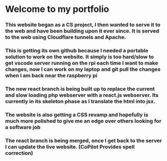 
# Welcome to my portfolio

### This website began as a CS project, I then wanted to serve it to the web and have been building upon it ever since. It is served to the web using Cloudflare tunnels and Apache.

### This is getting its own github because I needed a portable solution to work on the website. It simply is too hard/slow to get vscode server running on the rpi each time I want to make changes, now I can work on my laptop and git pull the changes when I am back near the raspberry pi

### The new react branch is being built up to replace the current and slow loading php webserver with a react.js webserver. Its currently in its skeleton phase as I translate the html into jsx.

### The website is also getting a CSS revamp and hopefully is much more polished to give me an edge over others looking for a software job

### The react branch is being merged, once I get back to the server I can update the live website. (CoPilot Provides spell correction)
